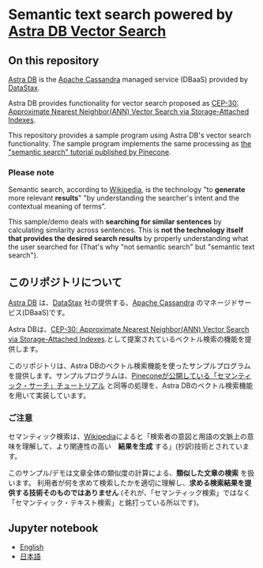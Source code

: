 # Semantic text search powered by [Astra DB Vector Search](https://docs.datastax.com/en/astra-serverless/docs/vector-search/overview.html)

## On this repository

[Astra DB](https://www.datastax.com/jp/products/datastax-astra) is the [Apache Cassandra](https://cassandra.apache.org/_/index.html) managed service (DBaaS) provided by [DataStax](https://www.datastax.com/).

Astra DB provides functionality for vector search proposed as [CEP-30: Approximate Nearest Neighbor(ANN) Vector Search via Storage-Attached Indexes](https://cwiki.apache.org/confluence/display/CASSANDRA/CEP-30%3A+Approximate+Nearest+Neighbor%28ANN%29+Vector+Search+via+Storage-Attached+Indexes).

This repository provides a sample program using Astra DB's vector search functionality. The sample program implements the same processing as [the "semantic search" tutorial published by Pinecone](https://docs.pinecone.io/docs/semantic-text-search).

### Please note

Semantic search, according to [Wikipedia](https://en.wikipedia.org/wiki/Semantic_search), is the technology "to **generate** more relevant **results**" "by understanding the searcher's intent and the contextual meaning of terms”.

This sample/demo deals with **searching for similar sentences** by calculating similarity across sentences.
This is **not the technology itself that provides the desired search results** by properly understanding what the user searched for (That's why "not semantic search" but "semantic text search").

## このリポジトリについて

[Astra DB](https://www.datastax.com/jp/products/datastax-astra) は、[DataStax](https://www.datastax.com/) 社の提供する、[Apache Cassandra](https://cassandra.apache.org/_/index.html) のマネージドサービス(DBaaS)です。

Astra DBは、[CEP-30: Approximate Nearest Neighbor(ANN) Vector Search via Storage-Attached Indexes](https://cwiki.apache.org/confluence/display/CASSANDRA/CEP-30%3A+Approximate+Nearest+Neighbor%28ANN%29+Vector+Search+via+Storage-Attached+Indexes).として提案されているベクトル検索の機能を提供します。

このリポジトリは、Astra DBのベクトル検索機能を使ったサンプルプログラムを提供します。サンプルプログラムは、[Pineconeが公開している「セマンティック・サーチ」チュートリアル](https://docs.pinecone.io/docs/semantic-text-search) と同等の処理を、Astra DBのベクトル検索機能を用いて実装しています。

### ご注意

セマンティック検索は、[Wikipedia](https://en.wikipedia.org/wiki/Semantic_search)によると「検索者の意図と用語の文脈上の意味を理解して、より関連性の高い　**結果を生成** する」(抄訳)技術とされています。

このサンプル/デモは文章全体の類似度の計算による、**類似した文章の検索** を扱います。
利用者が何を求めて検索したかを適切に理解し、**求める検索結果を提供する技術そのものではありません** (それが、「セマンティック検索」ではなく「セマンティック・テキスト検索」と銘打っている所以です)。

## Jupyter notebook

 - [English](./semantic_text_search-en.ipynb)
 - [日本語](./semantic_text_search-ja.ipynb)


